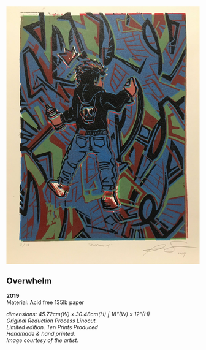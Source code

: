 <img src = "images/IMG_7777.jpg" width="800">
 
## Overwhelm
**2019**<br>
Material: Acid free 135lb paper <br>

*dimensions: 45.72cm(W) x 30.48cm(H)   |   18"(W) x 12"(H)* <br>
*Original Reduction Process Linocut.* <br> 
*Limited edition. Ten Prints Produced* <br>
*Handmade & hand printed.* <br>
*Image courtesy of the artist.* <br>
